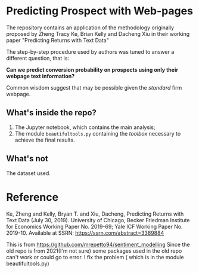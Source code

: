 # Predicting Prospect with Web-pages
The repository contains an application of the methodology originally proposed by Zheng Tracy Ke, Brian Kelly and Dacheng Xiu in their working paper "Predicting Returns with Text Data"

The step-by-step procedure used by authors was tuned to answer a different question, that is:

**Can we predict conversion probability on prospects using only their webpage text information?**

Common wisdom suggest that may be possible given the _standard_ firm webpage.

## What's inside the repo?
1. The Jupyter notebook, which contains the main analysis;
2. The module `beautifultools.py` containing the _toolbox_ necessary to achieve the final results.

## What's not
The dataset used.

# Reference 
Ke, Zheng and Kelly, Bryan T. and Xiu, Dacheng, Predicting Returns with Text Data (July 30, 2019). University of Chicago, Becker Friedman Institute for Economics Working Paper No. 2019-69; Yale ICF Working Paper No. 2019-10. Available at SSRN: https://ssrn.com/abstract=3389884

This is from https://github.com/mrepetto94/sentiment_modelling
Since the old repo is from 2021(I'm not sure)
some packages used in the old repo can't work or could go to error. 
I fix the problem ( which is in the module beautifultools.py) 

